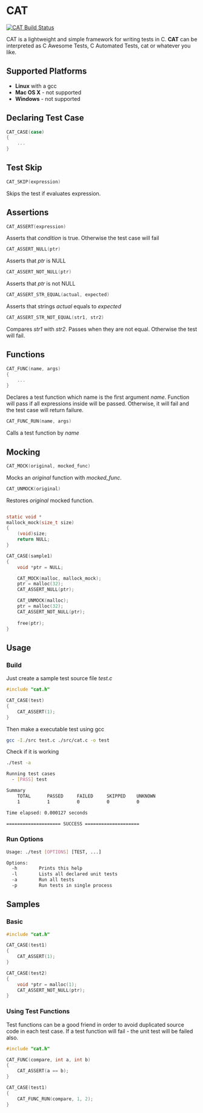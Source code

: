 # CAT

[![CAT Build Status](https://travis-ci.org/Talonas/cat.svg?branch=master)](https://travis-ci.org/Talonas/cat)

CAT is a lightweight and simple framework for writing tests in C. __CAT__ can be interpreted
as C Awesome Tests, C Automated Tests, cat or whatever you like.

## Supported Platforms

- __Linux__ with a gcc
- __Mac OS X__ - not supported
- __Windows__ - not supported

## Declaring Test Case
```c
CAT_CASE(case)
{
	...
}
```

## Test Skip
```c
CAT_SKIP(expression)
```
Skips the test if evaluates expression.

## Assertions
```c
CAT_ASSERT(expression)
```
Asserts that _condition_ is true. Otherwise the test case will fail

```c
CAT_ASSERT_NULL(ptr)
```
Asserts that _ptr_ is NULL

```c
CAT_ASSERT_NOT_NULL(ptr)
```
Asserts that _ptr_ is not NULL

```c
CAT_ASSERT_STR_EQUAL(actual, expected)
```
Asserts that strings _actual_ equals to _expected_

```c
CAT_ASSERT_STR_NOT_EQUAL(str1, str2)
```
Compares _str1_ with _str2_. Passes when they are not equal. Otherwise the test will fail.

## Functions

```c
CAT_FUNC(name, args)
{
	...
}
```
Declares a test function which name is the first argument _name_. Function will pass if all expressions inside will be passed.
Otherwise, it will fail and the test case will return failure.

```c
CAT_FUNC_RUN(name, args)
```
Calls a test function by _name_

## Mocking

```c
CAT_MOCK(original, mocked_func)
```
Mocks an _original_ function with _mocked_func_.

```c
CAT_UNMOCK(original)
```
Restores _original_ mocked function.

```c

static void *
mallock_mock(size_t size)
{
	(void)size;
	return NULL;
}

CAT_CASE(sample1)
{
	void *ptr = NULL;

	CAT_MOCK(malloc, mallock_mock);
	ptr = malloc(32);
	CAT_ASSERT_NULL(ptr);

	CAT_UNMOCK(malloc);
	ptr = malloc(32);
	CAT_ASSERT_NOT_NULL(ptr);
	
	free(ptr);
}
```

## Usage

### Build

Just create a sample test source file _test.c_
```C
#include "cat.h"

CAT_CASE(test)
{
	CAT_ASSERT(1);
}
```

Then make a executable test using gcc
```bash
gcc -I./src test.c ./src/cat.c -o test
```

Check if it is working
```bash
./test -a

Running test cases
  - [PASS] test

Summary   
	TOTAL      PASSED     FAILED     SKIPPED    UNKNOWN   
	1          1          0          0          0         

Time elapsed: 0.000127 seconds

==================== SUCCESS ====================
```

### Run Options
```bash
Usage: ./test [OPTIONS] [TEST, ...]

Options:
  -h        Prints this help
  -l        Lists all declared unit tests
  -a        Run all tests
  -p        Run tests in single process
```

## Samples

### Basic
```c
#include "cat.h"

CAT_CASE(test1)
{
	CAT_ASSERT(1);
}

CAT_CASE(test2)
{
	void *ptr = malloc(1);
	CAT_ASSERT_NOT_NULL(ptr);
}
```

### Using Test Functions
Test functions can be a good friend in order to avoid duplicated
source code in each test case. If a test function will fail - the
unit test will be failed also.

```c
#include "cat.h"

CAT_FUNC(compare, int a, int b)
{
	CAT_ASSERT(a == b);
}

CAT_CASE(test1)
{
	CAT_FUNC_RUN(compare, 1, 2);
}
```
